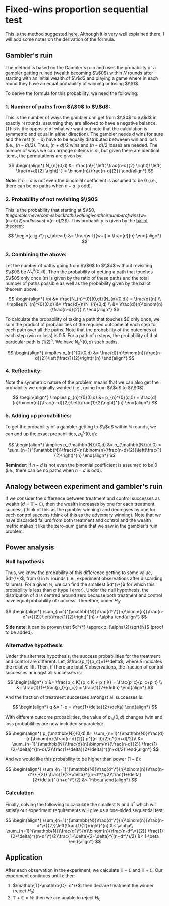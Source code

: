 # Fixed-wins proportion sequential test
This is the method suggested [here](https://www.evanmiller.org/sequential-ab-testing.html#cite4). Although it is very well explained there, I will add some notes on the derivation of the formula.

## Gambler's ruin
The method is based on the Gambler's ruin and uses the probability of a gambler getting ruined (wealth becoming $\\$0$) within $N$ rounds after starting with an initial wealth of $\\$d$ and playing a game where in each round they have an equal probability of winning or losing $\\$1$.

To derive the formula for this probability, we need the following:

### 1. Number of paths from $\\$0$ to $\\$d$:

This is the number of ways the gambler can get from $\\$0$ to $\\$d$ in exactly $\mathbb{N}$ rounds, assuming they are allowed to have a negative balance. (This is the opposite of what we want but note that the calculation is symmetric and equal in either direction). The gambler needs $d$ wins for sure and the rest ($n-d$) have to be equally distributed betweeen win and loss (i.e., $(n-d)/2$). Thus, $(n+d)/2$ wins and $(n-d)/2$ losses are needed. The number of ways we can arrange $n$ items is $n!$, but given there are identical items, the permutations are given by:

$$
\begin{align*}
N_{n}(0,d) &= \frac{n!}{
	\left( \frac{n-d}{2} \right)!
	\left( \frac{n+d}{2} \right)!
}
= \binom{n}{\frac{n-d}{2}}
\end{align*}
$$

**Note**: if $n-d$ is not even the binomial coefficient is assumed to be 0 (i.e., there can be no paths when $n-d$ is odd). 

### 2. Probability of not revisiting $\\$0$

This is the probability that starting at $\\$0$, the gambler never comes back to this value given their number of wins ($w=(n+d)/2$) and losses ($l=(n-d)/2$). This probability is given by the [ballot theorem](https://en.wikipedia.org/wiki/Bertrand%27s_ballot_theorem):

$$
\begin{align*}
p_{ahead} &= \frac{w-l}{w+l}
= \frac{d}{n}
\end{align*}
$$

### 3. Combining the above:

Let the number of paths going from $\\$0$ to $\\$d$ without revisiting $\\$0$ be $N_{n}^{0}(0,d)$. Then the probability of getting a path that touches $\\$0$ only once ($\pi$) is given by the ratio of these paths and the total number of paths possible as well as the probability given by the ballot theorem above.

$$
\begin{align*}
\pi &= \frac{N_{n}^{0}(0,d)}{N_{n}(0,d)} = \frac{d}{n} \\
\implies N_{n}^{0}(0,d) &= \frac{d}{n}N_{n}(0,d) \\
&= \frac{d}{n}\binom{n}{\frac{n-d}{2}} \\
\end{align*}
$$

To calculate the probability of taking a path that touches $\$0$ only once, we sum the product of probabilities of the required outcome at each step for each path over all the paths. Note that the probability of the outcomes at each step (win or loss) is 0.5. For a path of $n$ steps, the probability of that particular path is $(1/2)^{n}$. We have $N_{n}^{0}(0,d)$ such paths.

$$
\begin{align*}
\implies p_{n}^{0}(0,d) &= \frac{d}{n}\binom{n}{\frac{n-d}{2}}\left(\frac{1}{2}\right)^{n}
\end{align*}
$$

### 4. Reflectivity:

Note the symmetric nature of the problem means that we can also get the probability we originally wanted (i.e., going from $\\$d$ to $\\$0$).

$$
\begin{align*}
\implies p_{n}^{0}(0,d) &= p_{n}^{0}(d,0) = \frac{d}{n}\binom{n}{\frac{n-d}{2}}\left(\frac{1}{2}\right)^{n}
\end{align*}
$$

### 5. Adding up probabilities:

To get the probability of a gambler getting to $\\$d$ within $\mathbb{N}$ rounds, we can add up the exact probabilities, $p_{n}^{0}(0,d)$:

$$
\begin{align*}
\implies p_{\mathbb{N}}(0,d) &= p_{\mathbb{N}}(d,0) = \sum_{n=1}^{\mathbb{N}}\frac{d}{n}\binom{n}{\frac{n-d}{2}}\left(\frac{1}{2}\right)^{n}
\end{align*}
$$

**Reminder**: if $n-d$ is not even the binomial coefficient is assumed to be 0 (i.e., there can be no paths when $n-d$ is odd).


## Analogy between experiment and gambler's ruin
If we consider the difference between treatment and control successes as wealth ($d=\mathbb{T}-\mathbb{C}$), then the wealth increases by one for each treatment success (think of this as the gambler winning) and decreases by one for each control success (think of this as the adversary winning). Note that we have discarded failurs from both treatment and control and the wealth metric makes it like the zero-sum game that we saw in the gambler's ruin problem. 


## Power analysis

### Null hypothesis
Thus, we know the probability of this difference getting to some value, $d^{\*}$, from 0 in $\mathbb{N}$ rounds (i.e., experiment observations after discarding failures). For a given $\mathbb{N}$, we can find the smallest $d^{\*}$ for which this probability is less than $\alpha$ (type I error). Under the null hypothesis, the distribution of $d$ is centred around zero because both treatment and control have equal probability of success. Therefore, under $H_0$:

$$
\begin{align*}
\sum_{n=1}^{\mathbb{N}}\frac{d^\*}{n}\binom{n}{\frac{n-d^\*}{2}}\left(\frac{1}{2}\right)^{n} < \alpha
\end{align*}
$$

**Side note**: it can be proven that $d^{*} \approx z_{\alpha/2}\sqrt{N}$ (proof to be added).

### Alternative hypothesis
Under the alternate hypothesis, the success probabilities for the treatment and control are different. Let, $\frac{p_t}{p_c}=1+\delta$, where $\delta$ indicates the relative lift. Then, if there are total $K$ observations, the fraction of control successes amongst all successes is:

$$
\begin{align*}
p &= \frac{p_c K}{p_c K + p_t K} = \frac{p_c}{p_c+p_t} \\
&= \frac{1}{1+\frac{p_t}{p_c}} = \frac{1}{2+\delta}
\end{align*}
$$

And the fraction of treatment successes amongst all successes is:

$$
\begin{align*}
q &= 1-p = \frac{1+\delta}{2+\delta}
\end{align*}
$$

With different outcome probabilities, the value of $p_{\mathbb{N}}(0,d)$ changes (win and loss probabilities are now included separately):

$$
\begin{align*}
p_{\mathbb{N}}(0,d) &= \sum_{n=1}^{\mathbb{N}}\frac{d}{n}\binom{n}{\frac{n-d}{2}}
p^{(n-d)/2}q^{(n+d)/2}\\
&= \sum_{n=1}^{\mathbb{N}}\frac{d}{n}\binom{n}{\frac{n-d}{2}}
\frac{1}{2+\delta}^{(n-d)/2}\frac{1+\delta}{2+\delta}^{(n+d)/2}
\end{align*}
$$

And we would like this probability to be higher than power ($1-\beta$):

$$
\begin{align*}
\sum_{n=1}^{\mathbb{N}}\frac{d^\*}{n}\binom{n}{\frac{n-d^\*}{2}}
\frac{1}{2+\delta}^{(n-d^\*)/2}\frac{1+\delta}{2+\delta}^{(n+d^\*)/2} &< 1-\beta
\end{align*}
$$

### Calculation
Finally, solving the following to calculate the smallest $\mathbb{N}$ and $d^*$ which will satisfy our experiment requirements will give us a one-sided sequential test:

$$
\begin{align*}
\sum_{n=1}^{\mathbb{N}}\frac{d^\*}{n}\binom{n}{\frac{n-d^\*}{2}}\left(\frac{1}{2}\right)^{n} &< \alpha\\
\sum_{n=1}^{\mathbb{N}}\frac{d^\*}{n}\binom{n}{\frac{n-d^\*}{2}}
\frac{1}{2+\delta}^{(n-d^\*)/2}\frac{1+\delta}{2+\delta}^{(n+d^\*)/2} &< 1-\beta
\end{align*}
$$

## Application
After each observation in the experiment, we calculate $\mathbb{T}-\mathbb{C}$ and $\mathbb{T}+\mathbb{C}$. Our experiment continues until either:

1. $\mathbb{T}-\mathbb{C}=d^\*$: then declare treatment the winner (reject $H_0$)
2. $\mathbb{T}+\mathbb{C}=\mathbb{N}$: then we are unable to reject $H_0$ 
